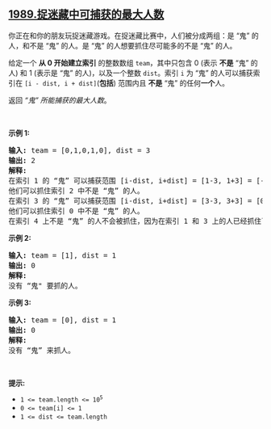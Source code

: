 ## [1989.捉迷藏中可捕获的最大人数](https://leetcode.cn/problems/maximum-number-of-people-that-can-be-caught-in-tag/)
<p>你正在和你的朋友玩捉迷藏游戏。在捉迷藏比赛中，人们被分成两组：是 “鬼” 的人，和不是 “鬼” 的人。是 “鬼” 的人想要抓住尽可能多的不是 “鬼” 的人。</p>

<p>给定一个 <strong>从 0 开始建立索引</strong> 的整数数组 <code>team</code>，其中只包含 0 (表示&nbsp;<strong>不是</strong> “鬼” 的人) 和 1 (表示是 “鬼” 的人)，以及一个整数 <code>dist</code>。索引 <code>i</code> 为 “鬼” 的人可以捕获索引在 <code>[i - dist, i + dist]</code>(<strong>包括</strong>) 范围内且 <strong>不是</strong> “鬼” 的任何<strong>一个</strong>人。</p>

<p>返回 <em>“鬼” 所能捕获的最大人数</em>。</p>

<p>&nbsp;</p>

<p><strong class="example">示例 1:</strong></p>

<pre>
<strong>输入:</strong> team = [0,1,0,1,0], dist = 3
<strong>输出:</strong> 2
<strong>解释:</strong>
在索引 1 的 “鬼” 可以捕获范围 [i-dist, i+dist] = [1-3, 1+3] = [-2, 4] 内的人。
他们可以抓住索引 2 中不是 “鬼” 的人。
在索引 3 的 “鬼” 可以捕获范围 [i-dist, i+dist] = [3-3, 3+3] = [0, 6] 内的人。
他们可以抓住索引 0 中不是 “鬼” 的人。
在索引 4 上不是 “鬼” 的人不会被抓住，因为在索引 1 和 3 上的人已经抓住了一个人。</pre>

<p><strong class="example">示例 2:</strong></p>

<pre>
<strong>输入:</strong> team = [1], dist = 1
<strong>输出:</strong> 0
<strong>解释:</strong>
没有 “鬼" 要抓的人。
</pre>

<p><strong class="example">示例 3:</strong></p>

<pre>
<strong>输入:</strong> team = [0], dist = 1
<strong>输出:</strong> 0
<strong>解释:
</strong>没有 “鬼” 来抓人。
</pre>

<p>&nbsp;</p>

<p><strong>提示:</strong></p>

<ul>
	<li><code>1 &lt;= team.length &lt;= 10<sup>5</sup></code></li>
	<li><code>0 &lt;= team[i] &lt;= 1</code></li>
	<li><code>1 &lt;= dist &lt;= team.length</code></li>
</ul>
